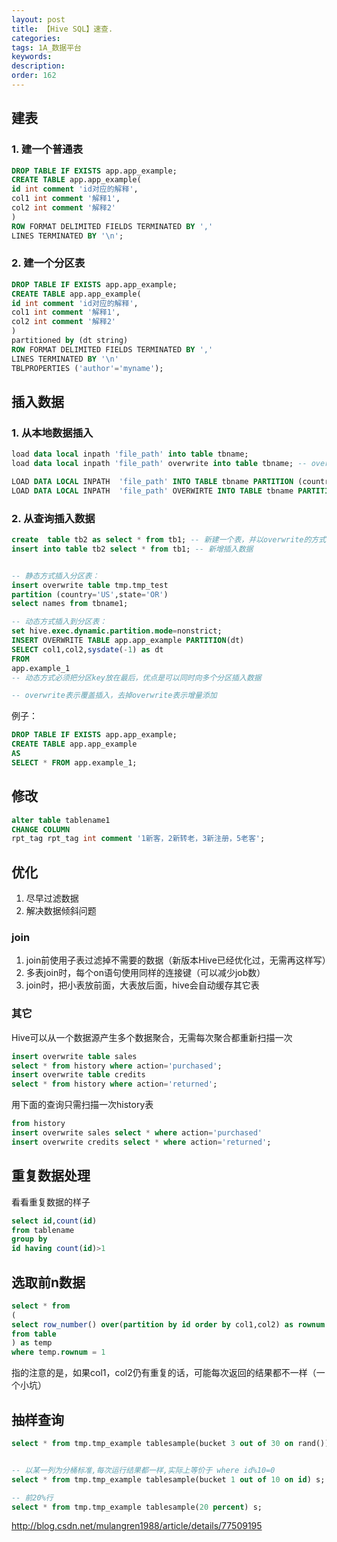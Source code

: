 ```yaml
---
layout: post
title: 【Hive SQL】速查.
categories:
tags: 1A_数据平台
keywords:
description:
order: 162
---
```


## 建表
### 1. 建一个普通表
```sql
DROP TABLE IF EXISTS app.app_example;
CREATE TABLE app.app_example(
id int comment 'id对应的解释',
col1 int comment '解释1',
col2 int comment '解释2'
)
ROW FORMAT DELIMITED FIELDS TERMINATED BY ','
LINES TERMINATED BY '\n';
```
### 2. 建一个分区表
```sql
DROP TABLE IF EXISTS app.app_example;
CREATE TABLE app.app_example(
id int comment 'id对应的解释',
col1 int comment '解释1',
col2 int comment '解释2'
)
partitioned by (dt string)
ROW FORMAT DELIMITED FIELDS TERMINATED BY ','
LINES TERMINATED BY '\n'
TBLPROPERTIES ('author'='myname');
```
## 插入数据
### 1. 从本地数据插入
```sql
load data local inpath 'file_path' into table tbname;
load data local inpath 'file_path' overwrite into table tbname; -- overwrite抹除原数据

LOAD DATA LOCAL INPATH  'file_path' INTO TABLE tbname PARTITION (country='US', state='CA') -- 插入分区表，增量添加，不是覆盖
LOAD DATA LOCAL INPATH  'file_path' OVERWIRTE INTO TABLE tbname PARTITION (country='US', state='CA') -- 插入分区表，带overwirte表示覆盖
```

### 2. 从查询插入数据
```sql
create  table tb2 as select * from tb1; -- 新建一个表，并以overwrite的方式写入数据
insert into table tb2 select * from tb1; -- 新增插入数据


-- 静态方式插入分区表：
insert overwrite table tmp.tmp_test
partition (country='US',state='OR')
select names from tbname1;

-- 动态方式插入到分区表：
set hive.exec.dynamic.partition.mode=nonstrict;
INSERT OVERWRITE TABLE app.app_example PARTITION(dt)
SELECT col1,col2,sysdate(-1) as dt
FROM
app.example_1
-- 动态方式必须把分区key放在最后，优点是可以同时向多个分区插入数据

-- overwrite表示覆盖插入，去掉overwrite表示增量添加
```

例子：
```sql
DROP TABLE IF EXISTS app.app_example;
CREATE TABLE app.app_example
AS
SELECT * FROM app.example_1;
```

## 修改
```sql
alter table tablename1
CHANGE COLUMN
rpt_tag rpt_tag int comment '1新客，2新转老，3新注册，5老客';
```


## 优化

1. 尽早过滤数据
3. 解决数据倾斜问题


### join
1. join前使用子表过滤掉不需要的数据（新版本Hive已经优化过，无需再这样写）  
1. 多表join时，每个on语句使用同样的连接键（可以减少job数）  
1. join时，把小表放前面，大表放后面，hive会自动缓存其它表  


### 其它
Hive可以从一个数据源产生多个数据聚合，无需每次聚合都重新扫描一次  
```sql
insert overwrite table sales
select * from history where action='purchased';
insert overwrite table credits
select * from history where action='returned';
```
用下面的查询只需扫描一次history表
```sql
from history
insert overwrite sales select * where action='purchased'
insert overwrite credits select * where action='returned';
```


## 重复数据处理
看看重复数据的样子

```sql
select id,count(id)
from tablename
group by
id having count(id)>1
```

## 选取前n数据

```sql
select * from
(
select row_number() over(partition by id order by col1,col2) as rownum , *
from table
) as temp
where temp.rownum = 1
```
指的注意的是，如果col1，col2仍有重复的话，可能每次返回的结果都不一样（一个小坑）

## 抽样查询
```sql
select * from tmp.tmp_example tablesample(bucket 3 out of 30 on rand()) s;


-- 以某一列为分桶标准,每次运行结果都一样,实际上等价于 where id%10=0
select * from tmp.tmp_example tablesample(bucket 1 out of 10 on id) s;

-- 前20%行
select * from tmp.tmp_example tablesample(20 percent) s;
```




http://blog.csdn.net/mulangren1988/article/details/77509195
